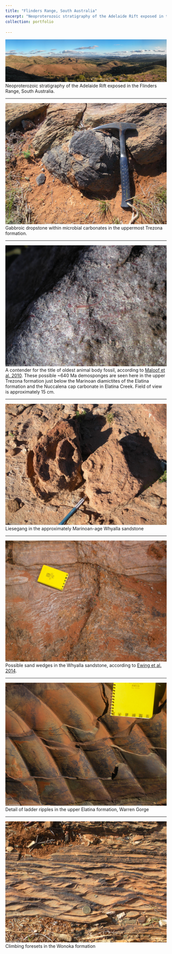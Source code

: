 ```yaml
---
title: "Flinders Range, South Australia"
excerpt: "Neoproterozoic stratigraphy of the Adelaide Rift exposed in the Flinders Range, South Australia.<br/><a href='/portfolio/110-flinders-2010/'><img src='/images/Flinders1.jpg'></a>"
collection: portfolio

---
```


<a href='/images/Flinders1.jpg'><img src='/images/Flinders1.jpg'></a>
Neoproterozoic stratigraphy of the Adelaide Rift exposed in the Flinders Range, South Australia.

---

<a href='/images/Dropstone.jpg'><img src='/images/Dropstone.jpg'></a>
Gabbroic dropstone within microbial carbonates in the uppermost Trezona formation.

---

<a href='/images/TrezonaSponges.jpg'><img src='/images/TrezonaSponges.jpg'></a>
A contender for the title of oldest animal body fossil, according to <a href='https://doi.org/10.1038/ngeo934'>Maloof et al. 2010</a>. These possible ~640 Ma demosponges are seen here in the upper Trezona formation just below the Marinoan diamictites of the Elatina formation and the Nuccalena cap carbonate in Elatina Creek. Field of view is approximately 15 cm.

---

<a href='/images/Liesegang.jpg'><img src='/images/Liesegang.jpg'></a>
 Liesegang in the approximately Marinoan-age Whyalla sandstone

---

<a href='/images/SandWedges.jpg'><img src='/images/SandWedges.jpg'></a>
Possible sand wedges in the Whyalla sandstone, according to <a href='https://doi.org/10.1016/j.epsl.2014.09.017'>Ewing et al. 2014</a>.

---

<a href='/images/LadderRipples.jpg'><img src='/images/LadderRipples.jpg'></a>
Detail of ladder ripples in the upper Elatina formation, Warren Gorge

---

<a href='/images/WonokaRipples.jpg'><img src='/images/WonokaRipples.jpg'></a>
Climbing foresets in the Wonoka formation

